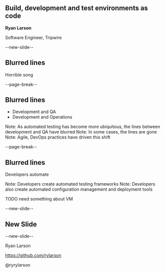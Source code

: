 ## Build, development and test environments as code

**Ryan Larson**

Software Engineer, Tripwire

--new-slide--

## Blurred lines

Horrible song

--page-break--

## Blurred lines

* Development and QA
* Development and Operations

Note: As automated testing has become more ubiquitous, the lines between development and QA have blurred
Note: In some cases, the lines are gone
Note: Agile, DevOps practices have driven this shift

--page-break--

## Blurred lines

Developers automate

Note: Developers create automated testing frameworks
Note: Developers also create automated configuration management and deployment tools

TODO need something about VM

--new-slide--

## New Slide

--new-slide--

Ryan Larson

https://github.com/rylarson

@ryrylarson
